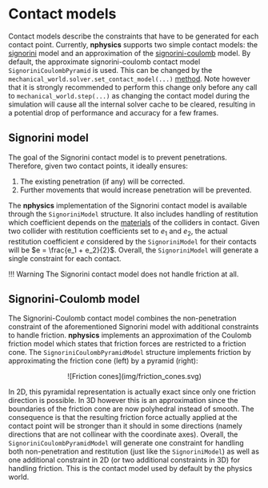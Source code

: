 
# Contact models
Contact models describe the constraints that have to be generated for each contact point. Currently, **nphysics**
supports two simple contact models: the [signorini](#signorini-model) model and an approximation of the
[signorini-coulomb](#signorini-coulomb-model) model. By default, the approximate signorini-coulomb contact model
`SignoriniCoulombPyramid` is used. This can be changed by the `mechanical_world.solver.set_contact_model(...)`
[method](/rustdoc/nphysics3d/world/struct.World.html#method.set_contact_model). Note however that it is strongly
recommended to perform this change only before any call to `mechanical_world.step(...)` as changing the contact model during the
simulation will cause all the internal solver cache to be cleared, resulting in a potential drop of performance and
accuracy for a few frames.

## Signorini model
The goal of the Signorini contact model is to prevent penetrations. Therefore, given two contact points, it ideally ensures:

1. The existing penetration (if any) will be corrected.
2. Further movements that would increase penetration will be prevented.

The **nphysics** implementation of the Signorini contact model is available through the `SignoriniModel` structure.
It also includes handling of restitution which coefficient depends on the
[materials](/rustdoc/nphysics3d/object/struct.Material.html) of the colliders in contact. Given two collider with
restitution coefficients set to $e_1$ and $e_2$, the actual restitution coefficient $e$ considered by the `SignoriniModel`
for their contacts will be $e = \frac{e_1 + e_2}{2}$. Overall, the `SignoriniModel` will generate a single constraint
for each contact.

!!! Warning
    The Signorini contact model does not handle friction at all.

## Signorini-Coulomb model
The Signorini-Coulomb contact model combines the non-penetration constraint of the aforementioned Signorini model with
additional constraints to handle friction. **nphysics** implements an approximation of the Coulomb friction model
which states that friction forces are restricted to a friction cone. The `SignoriniCoulombPyramidModel` structure
implements friction by approximating the friction cone (left) by a pyramid (right):

<center>
![Friction cones](img/friction_cones.svg)
</center>

In 2D, this pyramidal representation is actually exact since only one friction direction is possible. In 3D however
this is an approximation since the boundaries of the friction cone are now polyhedral instead of smooth. The consequence
is that the resulting friction force actually applied at the contact point will be stronger than it should in some
directions (namely directions that are not collinear with the coordinate axes). Overall, the `SignoriniCoulombPyramidModel`
will generate one constraint for handling both non-penetration and restitution (just like the `SignoriniModel`) as well
as one additional constraint in 2D (or two additional constraints in 3D) for handling friction. This is the contact model
used by default by the physics world.
